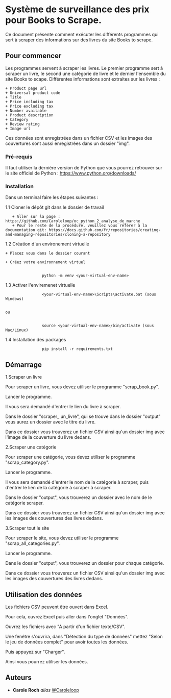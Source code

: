 # Système de surveillance des prix pour Books to Scrape.


Ce document présente comment exécuter les différents programmes qui sert à scraper des informations sur des livres du site Books to scrape.


## Pour commencer

Les programmes servent à scraper les livres. Le premier programme sert à scraper un livre, le second une catégorie de livre et le dernier l'ensemble du site Books to scape. Différentes informations sont extraites sur les livres : 

    + Product page url
    + Universal product code
    + Title
    + Price including tax
    + Price excluding tax
    + Number available
    + Product description
    + Category
    + Review rating
    + Image url

Ces données sont enregistrées dans un fichier CSV et les images des couvertures sont aussi enregistrées dans un dossier "img".


### Pré-requis

Il faut utiliser la dernière version de Python que vous pourrez retrouver sur le site officiel de Python : https://www.python.org/downloads/


### Installation

Dans un terminal faire les étapes suivantes :

1.1 Cloner le dépôt git dans le dossier de travail

       + Aller sur la page : https://github.com/Caroleloop/oc_python_2_analyse_de_marche
       + Pour le reste de la procédure, veuillez vous référer à la documentation git: https://docs.github.com/fr/repositories/creating-and-managing-repositories/cloning-a-repository


1.2 Création d'un environement virtuelle

    + Placez vous dans le dossier courant

    + Créez votre environnement virtuel

                    
                    python -m venv <your-virtual-env-name>
                    

1.3 Activer l'enviremenet virtuelle

                    
                    <your-virtual-env-name>\Scripts\activate.bat (sous Windows)
                    

    ou 

                    
                    source <your-virtual-env-name>/bin/activate (sous Mac/Linux)
                    

1.4 Installation des packages

                    
                    pip install -r requirements.txt
                    



## Démarrage

1.Scraper un livre

 Pour scraper un livre, vous devez utiliser le programme "scrap_book.py".

 Lancer le programme.

 Il vous sera demandé d'entrer le lien du livre à scraper.

 Dans le dossier "scraper_ un_livre", qui se trouve dans le dossier "output" vous aurez un dossier avec le titre du livre. 

 Dans ce dossier vous trouverez un fichier CSV ainsi qu'un dossier img avec l'image de la couverture du livre dedans.


2.Scraper une catégorie

 Pour scraper une catégorie, vous devez utiliser le programme "scrap_category.py".

 Lancer le programme.

 Il vous sera demandé d'entrer le nom de la catégorie à scraper, puis d'entrer le lien de la catégorie à scraper à scraper.

 Dans le dossier "output", vous trouverez un dossier avec le nom de le catégorie scraper. 

 Dans ce dossier vous trouverez un fichier CSV ainsi qu'un dossier img avec les images des couvertures des livres dedans.


3.Scraper tout le site

 Pour scraper le site, vous devez utiliser le programme "scrap_all_categories.py".

 Lancer le programme.

 Dans le dossier "output", vous trouverez un dossier pour chaque catégorie. 

 Dans ce dossier vous trouverez un fichier CSV ainsi qu'un dossier img avec les images des couvertures des livres dedans.



## Utilisation des données

Les fichiers CSV peuvent être ouvert dans Excel.

Pour cela, ouvrez Excel puis aller dans l'onglet "Données". 

Ouvrez les fichiers avec "A partir d'un fichier texte/CSV".

Une fenêtre s'ouvrira, dans "Détection du type de données" mettez "Selon le jeu de données complet" pour avoir toutes les données.

Puis appuyez sur "Charger".

Ainsi vous pourrez utiliser les données.


## Auteurs

* **Carole Roch** _alias_ [@Caroleloop](https://github.com/Caroleloop)



